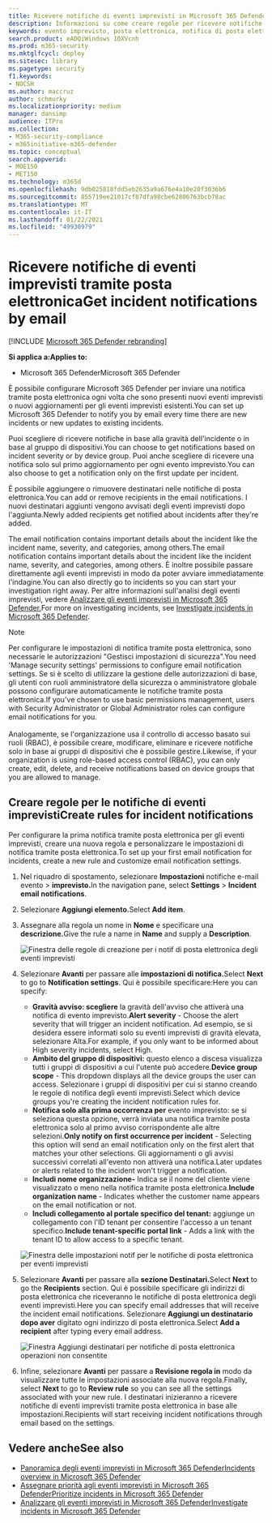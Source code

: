 ```yaml
---
title: Ricevere notifiche di eventi imprevisti in Microsoft 365 Defender
description: Informazioni su come creare regole per ricevere notifiche tramite posta elettronica per gli eventi imprevisti in Microsoft 365 Defender
keywords: evento imprevisto, posta elettronica, notifica di posta elettronica, configurare, utenti, cassetta postale, posta elettronica, eventi imprevisti
search.product: eADQiWindows 10XVcnh
ms.prod: m365-security
ms.mktglfcycl: deploy
ms.sitesec: library
ms.pagetype: security
f1.keywords:
- NOCSH
ms.author: maccruz
author: schmurky
ms.localizationpriority: medium
manager: dansimp
audience: ITPro
ms.collection:
- M365-security-compliance
- m365initiative-m365-defender
ms.topic: conceptual
search.appverid:
- MOE150
- MET150
ms.technology: m365d
ms.openlocfilehash: 9db025818fdd5eb2635a9a676e4a10e20f3036b6
ms.sourcegitcommit: 855719ee21017cf87dfa98cbe62806763bcb78ac
ms.translationtype: MT
ms.contentlocale: it-IT
ms.lasthandoff: 01/22/2021
ms.locfileid: "49930979"
---
```

# <a name="get-incident-notifications-by-email"></a><span data-ttu-id="4b1dc-104">Ricevere notifiche di eventi imprevisti tramite posta elettronica</span><span class="sxs-lookup"><span data-stu-id="4b1dc-104">Get incident notifications by email</span></span>

[!INCLUDE [Microsoft 365 Defender rebranding](../includes/microsoft-defender.md)]


<span data-ttu-id="4b1dc-105">**Si applica a:**</span><span class="sxs-lookup"><span data-stu-id="4b1dc-105">**Applies to:**</span></span>
- <span data-ttu-id="4b1dc-106">Microsoft 365 Defender</span><span class="sxs-lookup"><span data-stu-id="4b1dc-106">Microsoft 365 Defender</span></span>

<span data-ttu-id="4b1dc-107">È possibile configurare Microsoft 365 Defender per inviare una notifica tramite posta elettronica ogni volta che sono presenti nuovi eventi imprevisti o nuovi aggiornamenti per gli eventi imprevisti esistenti.</span><span class="sxs-lookup"><span data-stu-id="4b1dc-107">You can set up Microsoft 365 Defender to notify you by email every time there are new incidents or new updates to existing incidents.</span></span> 

<span data-ttu-id="4b1dc-108">Puoi scegliere di ricevere notifiche in base alla gravità dell'incidente o in base al gruppo di dispositivi.</span><span class="sxs-lookup"><span data-stu-id="4b1dc-108">You can choose to get notifications based on incident severity or by device group.</span></span> <span data-ttu-id="4b1dc-109">Puoi anche scegliere di ricevere una notifica solo sul primo aggiornamento per ogni evento imprevisto.</span><span class="sxs-lookup"><span data-stu-id="4b1dc-109">You can also choose to get a notification only on the first update per incident.</span></span>

<span data-ttu-id="4b1dc-110">È possibile aggiungere o rimuovere destinatari nelle notifiche di posta elettronica.</span><span class="sxs-lookup"><span data-stu-id="4b1dc-110">You can add or remove recipients in the email notifications.</span></span> <span data-ttu-id="4b1dc-111">I nuovi destinatari aggiunti vengono avvisati degli eventi imprevisti dopo l'aggiunta.</span><span class="sxs-lookup"><span data-stu-id="4b1dc-111">Newly added recipients get notified about incidents after they're added.</span></span> 

<span data-ttu-id="4b1dc-112">The email notification contains important details about the incident like the incident name, severity, and categories, among others.</span><span class="sxs-lookup"><span data-stu-id="4b1dc-112">The email notification contains important details about the incident like the incident name, severity, and categories, among others.</span></span> <span data-ttu-id="4b1dc-113">È inoltre possibile passare direttamente agli eventi imprevisti in modo da poter avviare immediatamente l'indagine.</span><span class="sxs-lookup"><span data-stu-id="4b1dc-113">You can also directly go to incidents so you can start your investigation right away.</span></span> <span data-ttu-id="4b1dc-114">Per altre informazioni sull'analisi degli eventi imprevisti, vedere [Analizzare gli eventi imprevisti in Microsoft 365 Defender.](https://docs.microsoft.com/microsoft-365/security/mtp/investigate-incidents)</span><span class="sxs-lookup"><span data-stu-id="4b1dc-114">For more on investigating incidents, see [Investigate incidents in Microsoft 365 Defender](https://docs.microsoft.com/microsoft-365/security/mtp/investigate-incidents).</span></span>

>[!NOTE]
><span data-ttu-id="4b1dc-115">Per configurare le impostazioni di notifica tramite posta elettronica, sono necessarie le autorizzazioni "Gestisci impostazioni di sicurezza".</span><span class="sxs-lookup"><span data-stu-id="4b1dc-115">You need 'Manage security settings' permissions to configure email notification settings.</span></span> <span data-ttu-id="4b1dc-116">Se si è scelto di utilizzare la gestione delle autorizzazioni di base, gli utenti con ruoli amministratore della sicurezza o amministratore globale possono configurare automaticamente le notifiche tramite posta elettronica.</span><span class="sxs-lookup"><span data-stu-id="4b1dc-116">If you've chosen to use basic permissions management, users with Security Administrator or Global Administrator roles can configure email notifications for you.</span></span> <br> <br>
<span data-ttu-id="4b1dc-117">Analogamente, se l'organizzazione usa il controllo di accesso basato sui ruoli (RBAC), è possibile creare, modificare, eliminare e ricevere notifiche solo in base ai gruppi di dispositivi che è possibile gestire.</span><span class="sxs-lookup"><span data-stu-id="4b1dc-117">Likewise, if your organization is using role-based access control (RBAC), you can only create, edit, delete, and receive notifications based on device groups that you are allowed to manage.</span></span>

## <a name="create-rules-for-incident-notifications"></a><span data-ttu-id="4b1dc-118">Creare regole per le notifiche di eventi imprevisti</span><span class="sxs-lookup"><span data-stu-id="4b1dc-118">Create rules for incident notifications</span></span>

<span data-ttu-id="4b1dc-119">Per configurare la prima notifica tramite posta elettronica per gli eventi imprevisti, creare una nuova regola e personalizzare le impostazioni di notifica tramite posta elettronica.</span><span class="sxs-lookup"><span data-stu-id="4b1dc-119">To set up your first email notification for incidents, create a new rule and customize email notification settings.</span></span>

1. <span data-ttu-id="4b1dc-120">Nel riquadro di spostamento, selezionare **Impostazioni** notifiche e-mail evento  >  **imprevisto.**</span><span class="sxs-lookup"><span data-stu-id="4b1dc-120">In the navigation pane, select **Settings** > **Incident email notifications**.</span></span>
2. <span data-ttu-id="4b1dc-121">Selezionare **Aggiungi elemento.**</span><span class="sxs-lookup"><span data-stu-id="4b1dc-121">Select **Add item**.</span></span>
3. <span data-ttu-id="4b1dc-122">Assegnare alla regola un nome in **Nome** e specificare una **descrizione.**</span><span class="sxs-lookup"><span data-stu-id="4b1dc-122">Give the rule a name in **Name** and supply a **Description**.</span></span>

    ![Finestra delle regole di creazione per i notif di posta elettronica degli eventi imprevisti](../../media/incidentemailnotif1.png) 
4. <span data-ttu-id="4b1dc-124">Selezionare **Avanti** per passare alle **impostazioni di notifica.**</span><span class="sxs-lookup"><span data-stu-id="4b1dc-124">Select **Next** to go to **Notification settings**.</span></span> <span data-ttu-id="4b1dc-125">Qui è possibile specificare:</span><span class="sxs-lookup"><span data-stu-id="4b1dc-125">Here you can specify:</span></span>
    - <span data-ttu-id="4b1dc-126">**Gravità avviso: scegliere** la gravità dell'avviso che attiverà una notifica di evento imprevisto.</span><span class="sxs-lookup"><span data-stu-id="4b1dc-126">**Alert severity** - Choose the alert severity that will trigger an incident notification.</span></span> <span data-ttu-id="4b1dc-127">Ad esempio, se si desidera essere informati solo su eventi imprevisti di gravità elevata, selezionare Alta.</span><span class="sxs-lookup"><span data-stu-id="4b1dc-127">For example, if you only want to be informed about High severity incidents, select High.</span></span>
    - <span data-ttu-id="4b1dc-128">**Ambito del gruppo di dispositivi:** questo elenco a discesa visualizza tutti i gruppi di dispositivi a cui l'utente può accedere.</span><span class="sxs-lookup"><span data-stu-id="4b1dc-128">**Device group scope** - This dropdown displays all the device groups the user can access.</span></span> <span data-ttu-id="4b1dc-129">Selezionare i gruppi di dispositivi per cui si stanno creando le regole di notifica degli eventi imprevisti.</span><span class="sxs-lookup"><span data-stu-id="4b1dc-129">Select which device groups you're creating the incident notification rules for.</span></span>
    - <span data-ttu-id="4b1dc-130">**Notifica solo alla prima occorrenza per** evento imprevisto: se si seleziona questa opzione, verrà inviata una notifica tramite posta elettronica solo al primo avviso corrispondente alle altre selezioni.</span><span class="sxs-lookup"><span data-stu-id="4b1dc-130">**Only notify on first occurrence per incident** - Selecting this option will send an email notification only on the first alert that matches your other selections.</span></span> <span data-ttu-id="4b1dc-131">Gli aggiornamenti o gli avvisi successivi correlati all'evento non attiverà una notifica.</span><span class="sxs-lookup"><span data-stu-id="4b1dc-131">Later updates or alerts related to the incident won't trigger a notification.</span></span>
    - <span data-ttu-id="4b1dc-132">**Includi nome organizzazione-** Indica se il nome del cliente viene visualizzato o meno nella notifica tramite posta elettronica.</span><span class="sxs-lookup"><span data-stu-id="4b1dc-132">**Include organization name** - Indicates whether the customer name appears on the email notification or not.</span></span>
    - <span data-ttu-id="4b1dc-133">**Includi collegamento al portale specifico del tenant:** aggiunge un collegamento con l'ID tenant per consentire l'accesso a un tenant specifico.</span><span class="sxs-lookup"><span data-stu-id="4b1dc-133">**Include tenant-specific portal link** -  Adds a link with the tenant ID to allow access to a specific tenant.</span></span>
    
    ![Finestra delle impostazioni notif per le notifiche di posta elettronica per eventi imprevisti](../../media/incidentemailnotif2.png)
5. <span data-ttu-id="4b1dc-135">Selezionare **Avanti** per passare alla **sezione Destinatari.**</span><span class="sxs-lookup"><span data-stu-id="4b1dc-135">Select **Next** to go the **Recipients** section.</span></span> <span data-ttu-id="4b1dc-136">Qui è possibile specificare gli indirizzi di posta elettronica che riceveranno le notifiche di posta elettronica degli eventi imprevisti.</span><span class="sxs-lookup"><span data-stu-id="4b1dc-136">Here you can specify email addresses that will receive the incident email notifications.</span></span> <span data-ttu-id="4b1dc-137">Selezionare **Aggiungi un destinatario dopo aver** digitato ogni indirizzo di posta elettronica.</span><span class="sxs-lookup"><span data-stu-id="4b1dc-137">Select **Add a recipient** after typing every email address.</span></span>

    ![Finestra Aggiungi destinatari per notifiche di posta elettronica operazioni non consentite](../../media/incidentemailnotif3.png) 

6. <span data-ttu-id="4b1dc-139">Infine, selezionare **Avanti** per passare a **Revisione regola in** modo da visualizzare tutte le impostazioni associate alla nuova regola.</span><span class="sxs-lookup"><span data-stu-id="4b1dc-139">Finally, select **Next** to go to **Review rule** so you can see all the settings associated with your new rule.</span></span> <span data-ttu-id="4b1dc-140">I destinatari inizieranno a ricevere notifiche di eventi imprevisti tramite posta elettronica in base alle impostazioni.</span><span class="sxs-lookup"><span data-stu-id="4b1dc-140">Recipients will start receiving incident notifications through email based on the settings.</span></span>

## <a name="see-also"></a><span data-ttu-id="4b1dc-141">Vedere anche</span><span class="sxs-lookup"><span data-stu-id="4b1dc-141">See also</span></span>
- [<span data-ttu-id="4b1dc-142">Panoramica degli eventi imprevisti in Microsoft 365 Defender</span><span class="sxs-lookup"><span data-stu-id="4b1dc-142">Incidents overview in Microsoft 365 Defender</span></span>](https://docs.microsoft.com/microsoft-365/security/mtp/incidents-overview)
- [<span data-ttu-id="4b1dc-143">Assegnare priorità agli eventi imprevisti in Microsoft 365 Defender</span><span class="sxs-lookup"><span data-stu-id="4b1dc-143">Prioritize incidents in Microsoft 365 Defender</span></span>](https://docs.microsoft.com/microsoft-365/security/mtp/incident-queue)
- [<span data-ttu-id="4b1dc-144">Analizzare gli eventi imprevisti in Microsoft 365 Defender</span><span class="sxs-lookup"><span data-stu-id="4b1dc-144">Investigate incidents in Microsoft 365 Defender</span></span>](https://docs.microsoft.com/microsoft-365/security/mtp/investigate-incidents)


